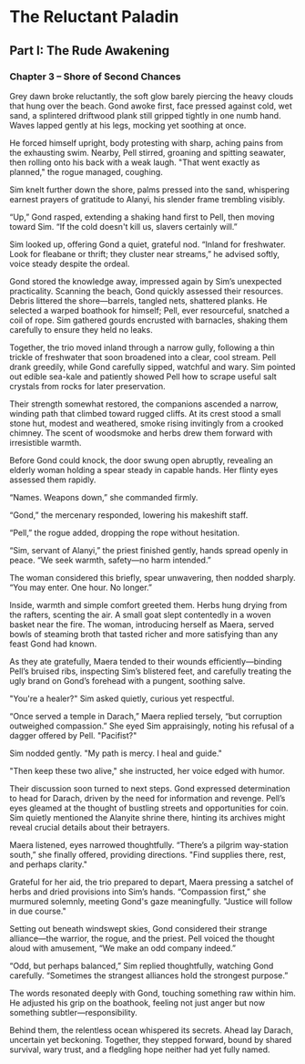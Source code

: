 # The Reluctant Paladin

## Part I: The Rude Awakening

### Chapter 3 – Shore of Second Chances

Grey dawn broke reluctantly, the soft glow barely piercing the heavy clouds that hung over the beach. Gond awoke first, face pressed against cold, wet sand, a splintered driftwood plank still gripped tightly in one numb hand. Waves lapped gently at his legs, mocking yet soothing at once.

He forced himself upright, body protesting with sharp, aching pains from the exhausting swim. Nearby, Pell stirred, groaning and spitting seawater, then rolling onto his back with a weak laugh. "That went exactly as planned," the rogue managed, coughing.

Sim knelt further down the shore, palms pressed into the sand, whispering earnest prayers of gratitude to Alanyi, his slender frame trembling visibly.

“Up,” Gond rasped, extending a shaking hand first to Pell, then moving toward Sim. “If the cold doesn't kill us, slavers certainly will.”

Sim looked up, offering Gond a quiet, grateful nod. “Inland for freshwater. Look for fleabane or thrift; they cluster near streams,” he advised softly, voice steady despite the ordeal.

Gond stored the knowledge away, impressed again by Sim’s unexpected practicality. Scanning the beach, Gond quickly assessed their resources. Debris littered the shore—barrels, tangled nets, shattered planks. He selected a warped boathook for himself; Pell, ever resourceful, snatched a coil of rope. Sim gathered gourds encrusted with barnacles, shaking them carefully to ensure they held no leaks.

Together, the trio moved inland through a narrow gully, following a thin trickle of freshwater that soon broadened into a clear, cool stream. Pell drank greedily, while Gond carefully sipped, watchful and wary. Sim pointed out edible sea-kale and patiently showed Pell how to scrape useful salt crystals from rocks for later preservation.

Their strength somewhat restored, the companions ascended a narrow, winding path that climbed toward rugged cliffs. At its crest stood a small stone hut, modest and weathered, smoke rising invitingly from a crooked chimney. The scent of woodsmoke and herbs drew them forward with irresistible warmth.

Before Gond could knock, the door swung open abruptly, revealing an elderly woman holding a spear steady in capable hands. Her flinty eyes assessed them rapidly.

“Names. Weapons down,” she commanded firmly.

“Gond,” the mercenary responded, lowering his makeshift staff.

“Pell,” the rogue added, dropping the rope without hesitation.

“Sim, servant of Alanyi,” the priest finished gently, hands spread openly in peace. “We seek warmth, safety—no harm intended.”

The woman considered this briefly, spear unwavering, then nodded sharply. “You may enter. One hour. No longer.”

Inside, warmth and simple comfort greeted them. Herbs hung drying from the rafters, scenting the air. A small goat slept contentedly in a woven basket near the fire. The woman, introducing herself as Maera, served bowls of steaming broth that tasted richer and more satisfying than any feast Gond had known.

As they ate gratefully, Maera tended to their wounds efficiently—binding Pell’s bruised ribs, inspecting Sim’s blistered feet, and carefully treating the ugly brand on Gond’s forehead with a pungent, soothing salve.

"You're a healer?" Sim asked quietly, curious yet respectful.

“Once served a temple in Darach,” Maera replied tersely, “but corruption outweighed compassion.” She eyed Sim appraisingly, noting his refusal of a dagger offered by Pell. "Pacifist?"

Sim nodded gently. "My path is mercy. I heal and guide."

"Then keep these two alive," she instructed, her voice edged with humor.

Their discussion soon turned to next steps. Gond expressed determination to head for Darach, driven by the need for information and revenge. Pell’s eyes gleamed at the thought of bustling streets and opportunities for coin. Sim quietly mentioned the Alanyite shrine there, hinting its archives might reveal crucial details about their betrayers.

Maera listened, eyes narrowed thoughtfully. “There’s a pilgrim way-station south,” she finally offered, providing directions. "Find supplies there, rest, and perhaps clarity."

Grateful for her aid, the trio prepared to depart, Maera pressing a satchel of herbs and dried provisions into Sim’s hands. “Compassion first,” she murmured solemnly, meeting Gond's gaze meaningfully. "Justice will follow in due course."

Setting out beneath windswept skies, Gond considered their strange alliance—the warrior, the rogue, and the priest. Pell voiced the thought aloud with amusement, “We make an odd company indeed.”

“Odd, but perhaps balanced,” Sim replied thoughtfully, watching Gond carefully. “Sometimes the strangest alliances hold the strongest purpose.”

The words resonated deeply with Gond, touching something raw within him. He adjusted his grip on the boathook, feeling not just anger but now something subtler—responsibility.

Behind them, the relentless ocean whispered its secrets. Ahead lay Darach, uncertain yet beckoning. Together, they stepped forward, bound by shared survival, wary trust, and a fledgling hope neither had yet fully named.
